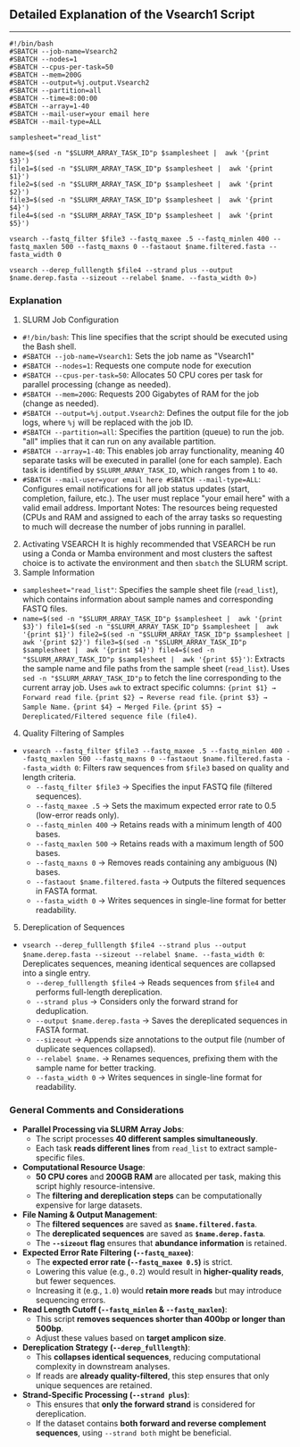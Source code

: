 ## Detailed Explanation of the Vsearch1 Script
---
``` shell
#!/bin/bash
#SBATCH --job-name=Vsearch2
#SBATCH --nodes=1
#SBATCH --cpus-per-task=50
#SBATCH --mem=200G
#SBATCH --output=%j.output.Vsearch2
#SBATCH --partition=all
#SBATCH --time=8:00:00
#SBATCH --array=1-40
#SBATCH --mail-user=your email here
#SBATCH --mail-type=ALL

samplesheet="read_list"

name=$(sed -n "$SLURM_ARRAY_TASK_ID"p $samplesheet |  awk '{print $3}')
file1=$(sed -n "$SLURM_ARRAY_TASK_ID"p $samplesheet |  awk '{print $1}')
file2=$(sed -n "$SLURM_ARRAY_TASK_ID"p $samplesheet |  awk '{print $2}')
file3=$(sed -n "$SLURM_ARRAY_TASK_ID"p $samplesheet |  awk '{print $4}')
file4=$(sed -n "$SLURM_ARRAY_TASK_ID"p $samplesheet |  awk '{print $5}')

vsearch --fastq_filter $file3 --fastq_maxee .5 --fastq_minlen 400 --fastq_maxlen 500 --fastq_maxns 0 --fastaout $name.filtered.fasta --fasta_width 0

vsearch --derep_fulllength $file4 --strand plus --output $name.derep.fasta --sizeout --relabel $name. --fasta_width 0>)
```
### Explanation
1. SLURM Job Configuration
 - `#!/bin/bash`: This line specifies that the script should be executed using the Bash shell.
 - `#SBATCH --job-name=Vsearch1`: Sets the job name as "Vsearch1"
 - `#SBATCH --nodes=1`: Requests one compute node for execution
 - `#SBATCH --cpus-per-task=50`: Allocates 50 CPU cores per task for parallel processing (change as needed).
 - `#SBATCH --mem=200G`: Requests 200 Gigabytes of RAM for the job (change as needed).
 - `#SBATCH --output=%j.output.Vsearch2`: Defines the output file for the job logs, where `%j` will be replaced with the job ID.
 - `#SBATCH --partition=all`: Specifies the partition (queue) to run the job. "all" implies that it can run on any available partition.
 - `#SBATCH --array=1-40`: This enables job array functionality, meaning 40 separate tasks will be executed in parallel (one for each sample). Each task is identified by `$SLURM_ARRAY_TASK_ID`, which ranges from `1` to `40`.
 - `#SBATCH --mail-user=your email here #SBATCH --mail-type=ALL`: Configures email notifications for all job status updates (start, completion, failure, etc.). The user must replace "your email here" with a valid email address.
 Important Notes: The resources being requested (CPUs and RAM and assigned to each of the array tasks so requesting to much will decrease the number of jobs running in parallel.
2. Activating VSEARCH
It is highly recommended that VSEARCH be run using a Conda or Mamba environment and most clusters the saftest choice is to activate the environment and then `sbatch` the SLURM script. 
3. Sample Information
- `samplesheet="read_list"`: Specifies the sample sheet file (`read_list`), which contains information about sample names and corresponding FASTQ files.
- `name=$(sed -n "$SLURM_ARRAY_TASK_ID"p $samplesheet |  awk '{print $3}') file1=$(sed -n "$SLURM_ARRAY_TASK_ID"p $samplesheet |  awk '{print $1}') file2=$(sed -n "$SLURM_ARRAY_TASK_ID"p $samplesheet |  awk '{print $2}') file3=$(sed -n "$SLURM_ARRAY_TASK_ID"p $samplesheet |  awk '{print $4}') file4=$(sed -n "$SLURM_ARRAY_TASK_ID"p $samplesheet |  awk '{print $5}')`:  Extracts the sample name and file paths from the sample sheet (`read_list`). Uses `sed -n "$SLURM_ARRAY_TASK_ID"p` to fetch the line corresponding to the current array job. Uses `awk` to extract specific columns: `{print $1} → Forward read file`. `{print $2} → Reverse read file`. `{print $3} → Sample Name.` `{print $4} → Merged File`.  `{print $5} → Dereplicated/Filtered sequence file (file4)`.
4. Quality Filtering of Samples
- `vsearch --fastq_filter $file3 --fastq_maxee .5 --fastq_minlen 400 --fastq_maxlen 500 --fastq_maxns 0 --fastaout $name.filtered.fasta --fasta_width 0`: Filters raw sequences from `$file3` based on quality and length criteria.
	- `--fastq_filter $file3` → Specifies the input FASTQ file (filtered sequences).
	- `--fastq_maxee .5` → Sets the maximum expected error rate to 0.5 (low-error reads only).
	- `--fastq_minlen 400` → Retains reads with a minimum length of 400 bases.
	- `--fastq_maxlen 500` → Retains reads with a maximum length of 500 bases.
	- `--fastq_maxns 0` → Removes reads containing any ambiguous (N) bases.
	- `--fastaout $name.filtered.fasta` → Outputs the filtered sequences in FASTA format.
	- `--fasta_width 0` → Writes sequences in single-line format for better readability.
5. Dereplication of Sequences
- `vsearch --derep_fulllength $file4 --strand plus --output $name.derep.fasta --sizeout --relabel $name. --fasta_width 0`: Dereplicates sequences, meaning identical sequences are collapsed into a single entry.
	-  `--derep_fulllength $file4` → Reads sequences from `$file4` and performs full-length dereplication.
	- `--strand plus` → Considers only the forward strand for deduplication.
	- `--output $name.derep.fasta` → Saves the dereplicated sequences in FASTA format.
	- `--sizeout` → Appends size annotations to the output file (number of duplicate sequences collapsed).
	- `--relabel $name.` → Renames sequences, prefixing them with the sample name for better tracking.
	- `--fasta_width 0` → Writes sequences in single-line format for readability.
### General Comments and Considerations
- **Parallel Processing via SLURM Array Jobs**:
    - The script processes **40 different samples simultaneously**.
    - Each task **reads different lines** from `read_list` to extract sample-specific files.
- **Computational Resource Usage**:
    - **50 CPU cores** and **200GB RAM** are allocated per task, making this script highly resource-intensive.
    - The **filtering and dereplication steps** can be computationally expensive for large datasets.
- **File Naming & Output Management**:
    - The **filtered sequences** are saved as **`$name.filtered.fasta`**.
    - The **dereplicated sequences** are saved as **`$name.derep.fasta`**.
    - The **`--sizeout` flag** ensures that **abundance information** is retained.
- **Expected Error Rate Filtering (`--fastq_maxee`)**:
    - The **expected error rate (`--fastq_maxee 0.5`)** is strict.
    - Lowering this value (e.g., `0.2`) would result in **higher-quality reads**, but fewer sequences.
    - Increasing it (e.g., `1.0`) would **retain more reads** but may introduce sequencing errors.
- **Read Length Cutoff (`--fastq_minlen` & `--fastq_maxlen`)**:
    - This script **removes sequences shorter than 400bp or longer than 500bp**.
    - Adjust these values based on **target amplicon size**.
- **Dereplication Strategy (`--derep_fulllength`)**:
    - This **collapses identical sequences**, reducing computational complexity in downstream analyses.
    - If reads are **already quality-filtered**, this step ensures that only unique sequences are retained.
- **Strand-Specific Processing (`--strand plus`)**:
    - This ensures that **only the forward strand** is considered for dereplication.
    - If the dataset contains **both forward and reverse complement sequences**, using `--strand both` might be beneficial.
